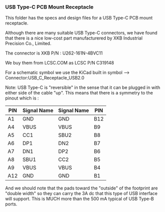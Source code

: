 ### USB Type-C PCB Mount Receptacle

This folder has the specs and design files for a USB Type-C PCB mount receptacle.

Although there are many suitable USB Type-C connectors, we have found that there is a nice low-cost part manufacturered by XKB Industrial Precision Co., Limited.

The connector is XKB P/N : U262-161N-4BVC11

We buy them from LCSC.COM as LCSC P/N C319148

For a schematic symbol we use the KiCad built in symbol --> Connector:USB_C_Receptacle_USB2.0

Note: USB Type-C is "reversible" in the sense that it can be plugged in with either side of the cable "up". This means that there is a symmetry to the pinout which is :

  PIN | Signal Name | Signal Name | PIN 
----- | ----------- | ----------- | ----
  A1  |     GND     |     GND     | B12 
  A4  |     VBUS    |     VBUS    | B9
  A5  |     CC1     |     SBU2    | B8
  A6  |     DP1     |     DN2     | B7
  A7  |     DN1     |     DP2     | B6
  A8  |     SBU1    |     CC2     | B5
  A9  |     VBUS    |     VBUS    | B4
  A12 |     GND     |     GND     | B1

And we should note that the pads toward the "outside" of the footprint are "double width" so they can carry the 3A dc that this type of USB interface will support. This is MUCH more than the 500 mA typical of USB Type-B ports.

